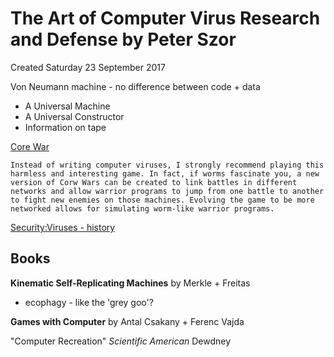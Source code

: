 # The Art of Computer Virus Research and Defense by Peter Szor
Created Saturday 23 September 2017

Von Neumann machine - no difference between code + data

* A Universal Machine
* A Universal Constructor
* Information on tape


[Core War](../core_war.markdown)

``Instead of writing computer viruses, I strongly recommend playing this harmless and interesting game. In fact, if worms fascinate you, a new version of Corw Wars can be created to link battles in different networks and allow warrior programs to jump from one battle to another to fight new enemies on those machines. Evolving the game to be more networked allows for simulating worm-like warrior programs.``

[Security:Viruses - history](../security/viruses_-_history.markdown)

Books
-----
__Kinematic Self-Replicating Machines__ by Merkle + Freitas

* ecophagy - like the 'grey goo'?


__Games with Computer__ by Antal Csakany + Ferenc Vajda

"Computer Recreation" *Scientific American* Dewdney

